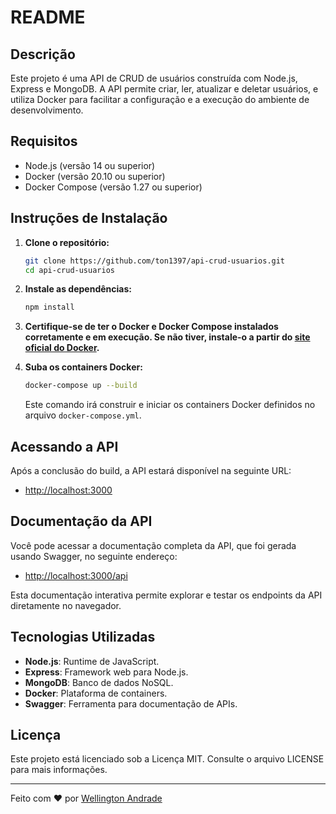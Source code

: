 # README

## Descrição

Este projeto é uma API de CRUD de usuários construída com Node.js, Express e MongoDB. A API permite criar, ler, atualizar e deletar usuários, e utiliza Docker para facilitar a configuração e a execução do ambiente de desenvolvimento.

## Requisitos

- Node.js (versão 14 ou superior)
- Docker (versão 20.10 ou superior)
- Docker Compose (versão 1.27 ou superior)

## Instruções de Instalação

1. **Clone o repositório:**

   ```sh
   git clone https://github.com/ton1397/api-crud-usuarios.git
   cd api-crud-usuarios
   ```

2. **Instale as dependências:**

   ```sh
   npm install
   ```

3. **Certifique-se de ter o Docker e Docker Compose instalados corretamente e em execução. Se não tiver, instale-o a partir do [site oficial do Docker](https://www.docker.com/get-started).**

4. **Suba os containers Docker:**

   ```sh
   docker-compose up --build
   ```

   Este comando irá construir e iniciar os containers Docker definidos no arquivo `docker-compose.yml`.

## Acessando a API

Após a conclusão do build, a API estará disponível na seguinte URL:

- [http://localhost:3000](http://localhost:3000)

## Documentação da API

Você pode acessar a documentação completa da API, que foi gerada usando Swagger, no seguinte endereço:

- [http://localhost:3000/api](http://localhost:3000/api)

Esta documentação interativa permite explorar e testar os endpoints da API diretamente no navegador.

## Tecnologias Utilizadas

- **Node.js**: Runtime de JavaScript.
- **Express**: Framework web para Node.js.
- **MongoDB**: Banco de dados NoSQL.
- **Docker**: Plataforma de containers.
- **Swagger**: Ferramenta para documentação de APIs.

## Licença

Este projeto está licenciado sob a Licença MIT. Consulte o arquivo LICENSE para mais informações.

---

Feito com ❤️ por [Wellington Andrade](https://github.com/ton1397/)